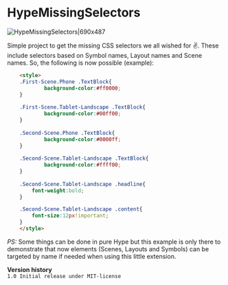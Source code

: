 # HypeMissingSelectors
![HypeMissingSelectors|690x487](https://playground.maxziebell.de/Hype/MissingSelectors/HypeMissingSelectors.png) 

Simple project to get the missing CSS selectors we all wished for :v:. These include selectors based on Symbol names, Layout names and Scene names. So, the following is now possible (example):
```html
	<style>
	.First-Scene.Phone .TextBlock{
			background-color:#ff0000;
	}
	
	.First-Scene.Tablet-Landscape .TextBlock{
			background-color:#00ff00;
	}
	
	.Second-Scene.Phone .TextBlock{
			background-color:#0000ff;
	}
	
	.Second-Scene.Tablet-Landscape .TextBlock{
			background-color:#ffff00;
	}
	
	.Second-Scene.Tablet-Landscape .headline{
		font-weight:bold;
	}

	.Second-Scene.Tablet-Landscape .content{
		font-size:12px!important;
	}
	</style>
```

*PS:* Some things can be done in pure Hype but this example is only there to demonstrate that now elements (Scenes, Layouts and Symbols) can be targeted by name if needed when using this little extension.

**Version history**\
`1.0 Initial release under MIT-license`
